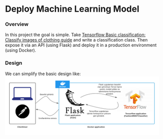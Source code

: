 # Deploy Machine Learning Model  
### Overview
In this project the goal is simple. Take [Tensorflow Basic classification: Classify images of clothing guide](https://www.tensorflow.org/tutorials/keras/classification) and write a classification class. Then expose it via an API (using Flask) and deploy it in a production environment (using Docker).

### Design
We can simplify the basic design like:
![The basic design](https://github.com/sevvalmehder/deploy-machine-learning-model/blob/master/DMLM_basic_design.png) 